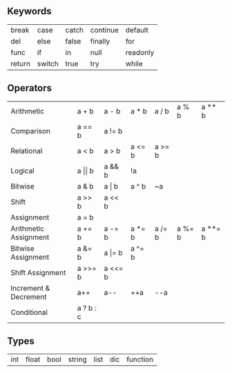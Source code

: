 ## Keywords
|      |      |      |        |        |
|------|------|------|--------|--------|
|break |case  |catch |continue|default |
|del   |else  |false |finally |for     |
|func  |if    |in    |null    |readonly|
|return|switch|true  |try     |while   |

## Operators
|                     |         |       |      |       |       |       |
|---------------------|---------|-------|------|-------|-------|-------|
|Arithmetic           |a + b    |a - b  |a * b |a / b  |a % b  |a ** b |
|Comparison           |a == b   |a != b |      |       |       |       |
|Relational           |a < b    |a > b  |a <= b|a >= b |       |       |
|Logical              |a \|\| b |a && b |!a    |       |       |       |
|Bitwise              |a & b    |a \| b |a ^ b |~a     |       |       |
|Shift                |a >> b   |a << b |      |       |       |       |
|Assignment           |a = b    |       |      |       |       |       |
|Arithmetic Assignment|a += b   |a -= b |a *= b|a /= b |a %= b |a **= b|
|Bitwise Assignment   |a &= b   |a \|= b|a ^= b|       |       |       |
|Shift Assignment     |a >>= b  |a <<= b|      |       |       |       |
|Increment & Decrement|a++      |a--    |++a   |--a    |       |       |
|Conditional          |a ? b : c|       |      |       |       |       |

## Types
|        |        |        |        |        |        |        |
|--------|--------|--------|--------|--------|--------|--------|
|int     |float   |bool    |string  |list    |dic     |function|
